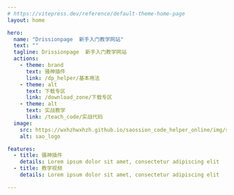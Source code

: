 ```yaml
---
# https://vitepress.dev/reference/default-theme-home-page
layout: home

hero:
  name: "Drissionpage  新手入门教学网站"
  text: ""
  tagline: Drissionpage  新手入门教学网站
  actions:
    - theme: brand
      text: 骚神插件
      link: /dp_helper/基本用法
    - theme: alt
      text: 下载专区
      link: /download_zone/下载专区
    - theme: alt
      text: 实战教学
      link: /teach_code/实战代码
  image:
    src: https://wxhzhwxhzh.github.io/saossion_code_helper_online/img/saoshen.png
    alt: sao_logo    

features:
  - title: 骚神插件
    details: Lorem ipsum dolor sit amet, consectetur adipiscing elit
  - title: 教学视频
    details: Lorem ipsum dolor sit amet, consectetur adipiscing elit

---
```


